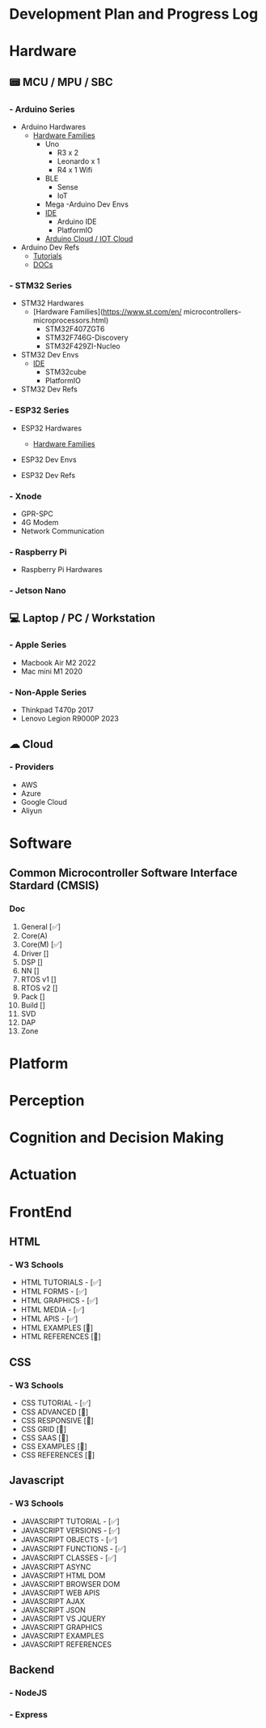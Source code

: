 # Development Plan and Progress Log

# Hardware
## 📟 MCU / MPU / SBC
### - Arduino Series
- Arduino Hardwares
  - [Hardware Families](https://www.arduino.cc/en/hardware)
    - Uno
      - R3 x 2
      - Leonardo x 1
      - R4 x 1 Wifi
    - BLE
      - Sense
      - IoT
    - Mega
-Arduino Dev Envs
    - [IDE](https://www.arduino.cc/en/software)
      - Arduino IDE
      - PlatformIO
    - [Arduino Cloud / IOT Cloud](https://cloud.arduino.cc/)
- Arduino Dev Refs
    - [Tutorials](https://www.arduino.cc/en/Tutorial/HomePage)
    - [DOCs](https://docs.arduino.cc/)

### - STM32 Series
- STM32 Hardwares
    - [Hardware Families](https://www.st.com/en/    microcontrollers-microprocessors.html)
      - STM32F407ZGT6
      - STM32F746G-Discovery
      - STM32F429ZI-Nucleo
- STM32 Dev Envs
    - [IDE](https://www.st.com/en/development-tools/stm32cubeide.)
      - STM32cube
      - PlatformIO
- STM32 Dev Refs

### - ESP32 Series
- ESP32 Hardwares
  - [Hardware Families](https://www.espressif.com/en/products/devkits)
- ESP32 Dev Envs

- ESP32 Dev Refs

### - Xnode
- GPR-SPC
- 4G Modem
- Network Communication

### - Raspberry Pi
- Raspberry Pi Hardwares

### - Jetson Nano

## 💻 Laptop / PC / Workstation
### - Apple Series
- Macbook Air M2 2022
- Mac mini M1 2020
  
### - Non-Apple Series
- Thinkpad T470p 2017
- Lenovo Legion R9000P 2023

## ☁ Cloud
### - Providers
- AWS
- Azure
- Google Cloud
- Aliyun

# Software
## Common Microcontroller Software Interface Stardard (CMSIS)
### Doc
1. General [✅]
2. Core(A) 
3. Core(M) [✅]
4. Driver []
5. DSP []
6. NN []
7. RTOS v1 []
8. RTOS v2 []
9. Pack []
10. Build []
11. SVD
12. DAP
13. Zone

# Platform

# Perception

# Cognition and Decision Making

# Actuation

# FrontEnd
## HTML
### - W3 Schools
- HTML TUTORIALS - [✅]
- HTML FORMS - [✅]
- HTML GRAPHICS - [✅]
- HTML MEDIA - [✅]
- HTML APIS - [✅]
- HTML EXAMPLES [🚧]
- HTML REFERENCES [🚧]

## CSS
### - W3 Schools
- CSS TUTORIAL - [✅]
- CSS ADVANCED [🚧]
- CSS RESPONSIVE [🚧]
- CSS GRID [🚧]
- CSS SAAS [🚧]
- CSS EXAMPLES [🚧]
- CSS REFERENCES [🚧]

## Javascript
### - W3 Schools
- JAVASCRIPT TUTORIAL - [✅]
- JAVASCRIPT VERSIONS - [✅]
- JAVASCRIPT OBJECTS - [✅]
- JAVASCRIPT FUNCTIONS - [✅]
- JAVASCRIPT CLASSES - [✅]
- JAVASCRIPT ASYNC
- JAVASCRIPT HTML DOM
- JAVASCRIPT BROWSER DOM
- JAVASCRIPT WEB APIS
- JAVASCRIPT AJAX
- JAVASCRIPT JSON
- JAVASCRIPT VS JQUERY
- JAVASCRIPT GRAPHICS
- JAVASCRIPT EXAMPLES
- JAVASCRIPT REFERENCES

## Backend

### - NodeJS

### - Express
